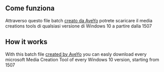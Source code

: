 ## Come funziona
Attraverso questo file batch [creato da AveYo](https://gist.github.com/AveYo/c74dc774a8fb81a332b5d65613187b15) potrete scaricare il media creations tools di qualsiasi versione di Windows 10 a partire dalla 1507

## How it works

With this batch file [created by AveYo](https://gist.github.com/AveYo/c74dc774a8fb81a332b5d65613187b15) you can easly download every microsoft Media Creation Tool of every Windows 10 version, starting from 1507
